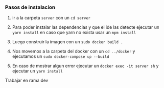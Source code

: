 
### Pasos de instalacion

1. ir a la carpeta `server` con un `cd server`

2. Para poder instalar las dependencias y que el ide las detecte ejecutar un `yarn install` en caso que yarn no exista usar un `npm install`

3. Luego construir la imagen con un `sudo docker build .`

4. Nos movemos a la carpeta del docker con un `cd ../docker` y ejecutamos un `sudo docker-compose up --build`

5. En caso de mostrar algun error ejecutar un `docker exec -it server sh` y ejecutar un `yarn install`

Trabajar en rama dev
